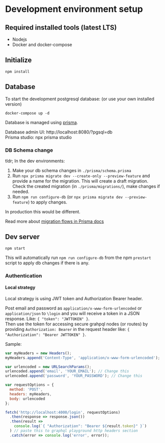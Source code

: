 # Development environment setup

## Required installed tools (latest LTS)

- Nodejs
- Docker and docker-compose

## Initialize

```
npm install
```

## Database

To start the development postgresql database: (or use your own installed version)

```
docker-compose up -d
```

Database is managed using [prisma](https://www.prisma.io/docs/).

Database admin UI: http://localhost:8080/?pgsql=db  
Prisma studio: npx prisma studio

### DB Schema change

tldr; In the dev environments:

1. Make your db schema changes in `./prisma/schema.prisma`
2. Run `npx prisma migrate dev --create-only --preview-feature` and provide a name for the migration. This will create a draft migration.  
   Check the created migration (in `./prisma/migrations/`), make changes if needed.
3. Run `npm run configure-db` (or `npx prisma migrate dev --preview-feature`) to apply changes.

In production this would be different.

Read more about [migration flows in Prisma docs](https://www.prisma.io/docs/concepts/components/prisma-migrate/prisma-migrate-flows/)

## Dev server

```
npm start
```

This will automatically run `npm run configure-db` from the npm `prestart` script to apply db changes if there is any.

### Authentication

#### Local strategy

Local strategy is using JWT token and Authorization Bearer header.

Post email and password as `application/x-www-form-urlencoded` or `application/json` to `\login` and you will receive a token in a JSON response. Like: `{ "token": "JWTTOKEN" }`.  
Then use the token for accessing secure grahpql nodes (or routes) by providing `Authorization: Bearer` in the request header like: `{ "Authorization": "Bearer JWTTOKEN" }`.

Sample:

```js
var myHeaders = new Headers();
myHeaders.append('Content-Type', 'application/x-www-form-urlencoded');

var urlencoded = new URLSearchParams();
urlencoded.append('email', 'YOUR_EMAIL'); // Change this
urlencoded.append('password', 'YOUR_PASSWORD'); // Change this

var requestOptions = {
  method: 'POST',
  headers: myHeaders,
  body: urlencoded
};

fetch('http://localhost:4000/login', requestOptions)
  .then(response => response.json())
  .then(result =>
    console.log(`{ "Authorization": "Bearer ${result.token}" }`)
  ) // paste this to graphql playground http headers section
  .catch(error => console.log('error', error));
```
